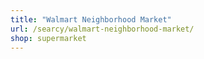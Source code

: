 ```yaml
---
title: "Walmart Neighborhood Market"
url: /searcy/walmart-neighborhood-market/
shop: supermarket
---
```

